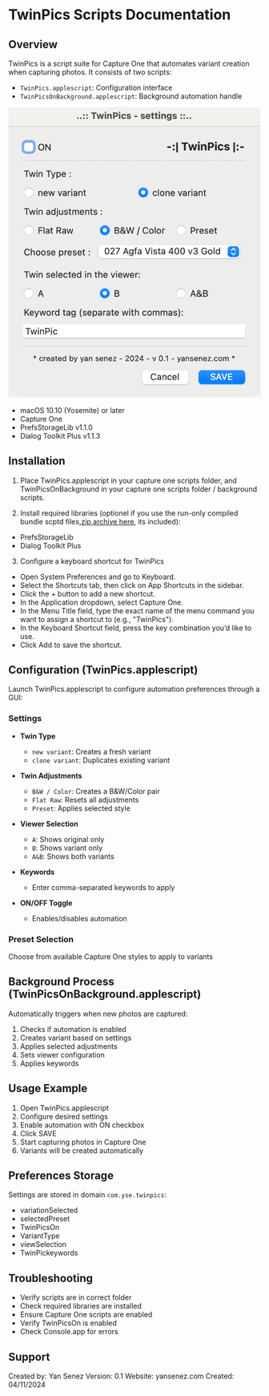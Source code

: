 # TwinPics Scripts Documentation

## Overview
TwinPics is a script suite for Capture One that automates variant creation when capturing photos. It consists of two scripts:
- `TwinPics.applescript`: Configuration interface
- `TwinPicsOnBackground.applescript`: Background automation handle

![twinpics](https://github.com/Igrekess/TwinPics/blob/main/img/twinpics.gif)

- macOS 10.10 (Yosemite) or later
- Capture One
- PrefsStorageLib v1.1.0
- Dialog Toolkit Plus v1.1.3

## Installation

1. Place TwinPics.applescript in your capture one scripts folder, and TwinPicsOnBackground in your capture one scripts folder / background scripts.

2. Install required libraries (optionel if you use the run-only compiled bundle scptd files,[zip archive here](/Compiled%20Bundle%20Run-Only), its included):
- PrefsStorageLib
- Dialog Toolkit Plus

3. Configure a keyboard shortcut for TwinPics
- Open System Preferences and go to Keyboard.
- Select the Shortcuts tab, then click on App Shortcuts in the sidebar.
- Click the + button to add a new shortcut.
- In the Application dropdown, select Capture One.
- In the Menu Title field, type the exact name of the menu command you want to assign a shortcut to (e.g., "TwinPics").
- In the Keyboard Shortcut field, press the key combination you’d like to use.
- Click Add to save the shortcut.

## Configuration (TwinPics.applescript)

Launch TwinPics.applescript to configure automation preferences through a GUI:

### Settings

- **Twin Type**
  - `new variant`: Creates a fresh variant
  - `clone variant`: Duplicates existing variant

- **Twin Adjustments**
  - `B&W / Color`: Creates a B&W/Color pair
  - `Flat Raw`: Resets all adjustments
  - `Preset`: Applies selected style

- **Viewer Selection**
  - `A`: Shows original only
  - `B`: Shows variant only
  - `A&B`: Shows both variants

- **Keywords**
  - Enter comma-separated keywords to apply

- **ON/OFF Toggle**
  - Enables/disables automation

### Preset Selection
Choose from available Capture One styles to apply to variants

## Background Process (TwinPicsOnBackground.applescript)

Automatically triggers when new photos are captured:

1. Checks if automation is enabled
2. Creates variant based on settings
3. Applies selected adjustments
4. Sets viewer configuration
5. Applies keywords

## Usage Example

1. Open TwinPics.applescript
2. Configure desired settings
3. Enable automation with ON checkbox
4. Click SAVE
5. Start capturing photos in Capture One
6. Variants will be created automatically

## Preferences Storage

Settings are stored in domain `com.yse.twinpics`:
- variationSelected
- selectedPreset
- TwinPicsOn
- VariantType
- viewSelection
- TwinPickeywords

## Troubleshooting

- Verify scripts are in correct folder
- Check required libraries are installed
- Ensure Capture One scripts are enabled
- Verify TwinPicsOn is enabled
- Check Console.app for errors

## Support

Created by: Yan Senez
Version: 0.1
Website: yansenez.com
Created: 04/11/2024
